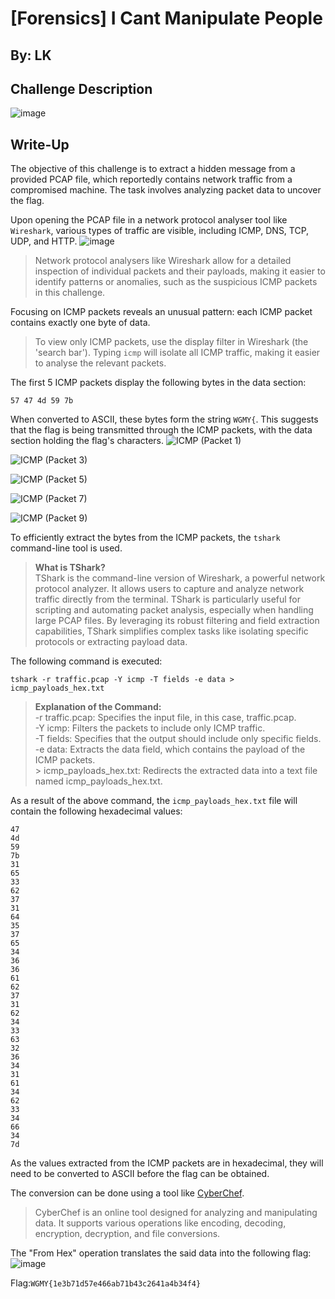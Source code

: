 # [Forensics] I Cant Manipulate People

## By: LK
## Challenge Description
![image](https://github.com/user-attachments/assets/3607e931-3a6d-47e7-a42a-51a6bf6eadc5)

## Write-Up
The objective of this challenge is to extract a hidden message from a provided PCAP file, which reportedly contains network traffic from a compromised machine. The task involves analyzing packet data to uncover the flag.

Upon opening the PCAP file in a network protocol analyser tool like `Wireshark`, various types of traffic are visible, including ICMP, DNS, TCP, UDP, and HTTP.
![image](https://github.com/user-attachments/assets/763153b0-b4fe-4f88-83e8-355ad276f782)

> Network protocol analysers like Wireshark allow for a detailed inspection of individual packets and their payloads, making it easier to identify patterns or anomalies, such as the suspicious ICMP packets in this challenge.

Focusing on ICMP packets reveals an unusual pattern: each ICMP packet contains exactly one byte of data.
> To view only ICMP packets, use the display filter in Wireshark (the 'search bar'). Typing `icmp` will isolate all ICMP traffic, making it easier to analyse the relevant packets.

The first 5 ICMP packets display the following bytes in the data section:

```57 47 4d 59 7b```

When converted to ASCII, these bytes form the string `WGMY{`. This suggests that the flag is being transmitted through the ICMP packets, with the data section holding the flag's characters.
![ICMP (Packet 1)](https://github.com/user-attachments/assets/c980ad2b-4020-4b67-bd57-32c49195de6b)

![ICMP (Packet 3)](https://github.com/user-attachments/assets/73115b70-f964-4833-a82b-40dc697590e5)

![ICMP (Packet 5)](https://github.com/user-attachments/assets/48b2bf03-3170-48b5-bc76-3f7e82ae02c8)

![ICMP (Packet 7)](https://github.com/user-attachments/assets/3a382e57-0be5-4687-b2a6-49ba085a5696)

![ICMP (Packet 9)](https://github.com/user-attachments/assets/474f04bc-76b6-4f75-b230-d190b75f78c7)


To efficiently extract the bytes from the ICMP packets, the `tshark` command-line tool is used. 
> <b>What is TShark?</b><br>
TShark is the command-line version of Wireshark, a powerful network protocol analyzer. It allows users to capture and analyze network traffic directly from the terminal. TShark is particularly useful for scripting and automating packet analysis, especially when handling large PCAP files. By leveraging its robust filtering and field extraction capabilities, TShark simplifies complex tasks like isolating specific protocols or extracting payload data.

The following command is executed:

```tshark -r traffic.pcap -Y icmp -T fields -e data > icmp_payloads_hex.txt```

> <b> Explanation of the Command:</b><br>
-r traffic.pcap: Specifies the input file, in this case, traffic.pcap.<br>
-Y icmp: Filters the packets to include only ICMP traffic.<br>
-T fields: Specifies that the output should include only specific fields.<br>
-e data: Extracts the data field, which contains the payload of the ICMP packets.<br>
\> icmp_payloads_hex.txt: Redirects the extracted data into a text file named icmp_payloads_hex.txt.

As a result of the above command, the `icmp_payloads_hex.txt` file will contain the following hexadecimal values:

```57
47
4d
59
7b
31
65
33
62
37
31
64
35
37
65
34
36
36
61
62
37
31
62
34
33
63
32
36
34
31
61
34
62
33
34
66
34
7d
```

As the values extracted from the ICMP packets are in hexadecimal, they will need to be converted to ASCII before the flag can be obtained.

The conversion can be done using a tool like [CyberChef](https://cyberchef.org).
>CyberChef is an online tool designed for analyzing and manipulating data. It supports various operations like encoding, decoding, encryption, decryption, and file conversions.

The "From Hex" operation translates the said data into the following flag:
![image](https://github.com/user-attachments/assets/2d9584b3-c1c9-43da-9eb0-fb7f134a99b0)

Flag:`WGMY{1e3b71d57e466ab71b43c2641a4b34f4}`
